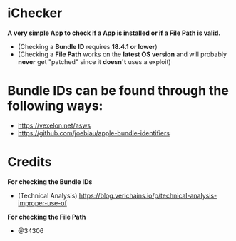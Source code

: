 # iChecker
**A very simple App to check if a App is installed or if a File Path is valid.**
- (Checking a **Bundle ID** requires **18.4.1 or lower**)
- (Checking a **File Path** works on the **latest OS version** and will probably **never** get "patched" since it **doesn´t** uses a exploit)

# Bundle IDs can be found through the following ways:
- https://vexelon.net/asws 
- https://github.com/joeblau/apple-bundle-identifiers

# Credits
**For checking the Bundle IDs**
- (Technical Analysis) https://blog.verichains.io/p/technical-analysis-improper-use-of

**For checking the File Path**
- @34306
